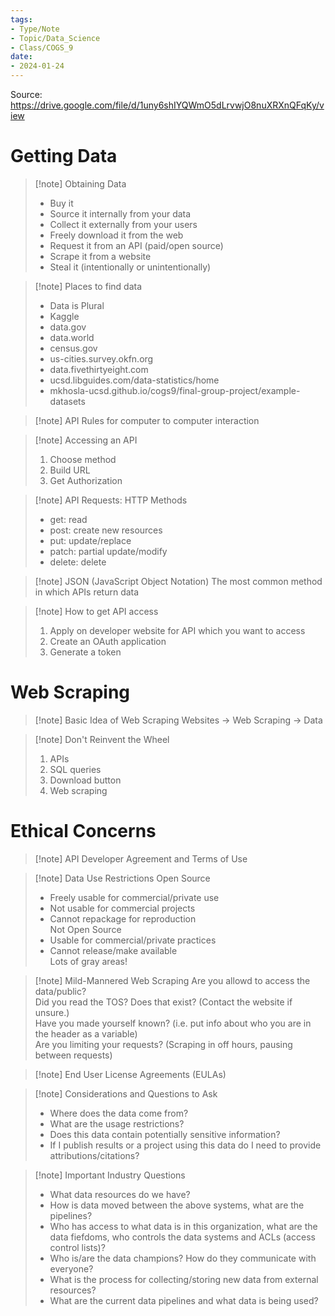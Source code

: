 ```yaml
---
tags:
- Type/Note
- Topic/Data_Science
- Class/COGS_9
date:
- 2024-01-24
---
```


Source: https://drive.google.com/file/d/1uny6shIYQWmO5dLrvwjO8nuXRXnQFqKy/view

# Getting Data

> [!note] Obtaining Data
> - Buy it  
> - Source it internally from your data  
> - Collect it externally from your users  
> - Freely download it from the web  
> - Request it from an API (paid/open source)  
> - Scrape it from a website  
> - Steal it (intentionally or unintentionally)  

> [!note] Places to find data
> - Data is Plural  
> - Kaggle  
> - data.gov  
> - data.world  
> - census.gov  
> - us-cities.survey.okfn.org  
> - data.fivethirtyeight.com  
> - ucsd.libguides.com/data-statistics/home  
> - mkhosla-ucsd.github.io/cogs9/final-group-project/example-datasets  

> [!note] API
> Rules for computer to computer interaction  

> [!note] Accessing an API
> 1. Choose method  
> 2. Build URL  
> 3. Get Authorization  

> [!note] API Requests: HTTP Methods
> - get: read  
> - post: create new resources  
> - put: update/replace  
> - patch: partial update/modify  
> - delete: delete  

> [!note] JSON (JavaScript Object Notation)
> The most common method in which APIs return data  

> [!note] How to get API access
> 1. Apply on developer website for API which you want to access  
> 2. Create an OAuth application  
> 3. Generate a token  

# Web Scraping

> [!note] Basic Idea of Web Scraping
> Websites -> Web Scraping -> Data  

> [!note] Don't Reinvent the Wheel
> 1. APIs  
> 2. SQL queries  
> 3. Download button  
> 4. Web scraping  

# Ethical Concerns

> [!note] API Developer Agreement and Terms of Use

> [!note] Data Use Restrictions
> Open Source  
> - Freely usable for commercial/private use  
> - Not usable for commercial projects  
> - Cannot repackage for reproduction  
> Not Open Source  
> - Usable for commercial/private practices  
> - Cannot release/make available  
> Lots of gray areas!  

> [!note] Mild-Mannered Web Scraping
> Are you allowd to access the data/public?  
> Did you read the TOS? Does that exist? (Contact the website if unsure.)  
> Have you made yourself known? (i.e. put info about who you are in the header as a variable)  
> Are you limiting your requests? (Scraping in off hours, pausing between requests)  

> [!note] End User License Agreements (EULAs)

> [!note] Considerations and Questions to Ask
> - Where does the data come from?  
> - What are the usage restrictions?  
> - Does this data contain potentially sensitive information?  
> - If I publish results or a project using this data do I need to provide attributions/citations?  

> [!note] Important Industry Questions
> - What data resources do we have?  
> - How is data moved between the above systems, what are the pipelines?  
> - Who has access to what data is in this organization, what are the data fiefdoms, who controls the data systems and ACLs (access control lists)?  
> - Who is/are the data champions? How do they communicate with everyone?  
> - What is the process for collecting/storing new data from external resources?  
> - What are the current data pipelines and what data is being used?  
